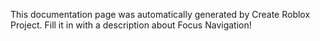 This documentation page was automatically generated by Create Roblox Project. Fill it in with a description about Focus Navigation!